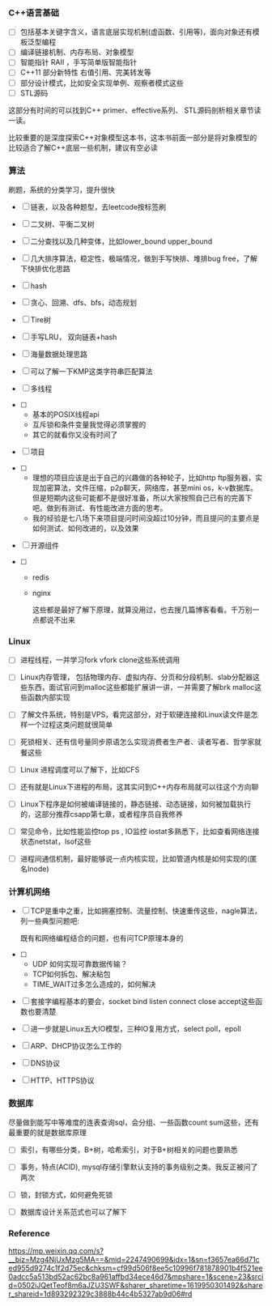 ### C++语言基础

- [ ] 包括基本关键字含义，语言底层实现机制(虚函数、引用等)，面向对象还有模板泛型编程
- [ ] 编译链接机制、内存布局、对象模型
- [ ] 智能指针 RAII ，手写简单版智能指针
- [ ] C++11 部分新特性 右值引用、完美转发等
- [ ] 部分设计模式，比如安全实现单例、观察者模式这些
- [ ] STL源码

这部分有时间的可以找到C++ primer、effective系列、 STL源码剖析相关章节读一读。

比较重要的是深度探索C++对象模型这本书，这本书前面一部分是将对象模型的比较适合了解C++底层一些机制，建议有空必读



### 算法

刷题，系统的分类学习，提升很快

- [ ] 链表，以及各种题型，去leetcode按标签刷

- [ ] 二叉树、平衡二叉树

- [ ] 二分查找以及几种变体，比如lower_bound upper_bound

- [ ] 几大排序算法，稳定性，极端情况，做到手写快排、堆排bug free，了解下快排优化思路

- [ ] hash

- [ ] 贪心、回溯、dfs、bfs，动态规划

- [ ] Tire树

- [ ] 手写LRU， 双向链表+hash

- [ ] 海量数据处理思路

- [ ] 可以了解一下KMP这类字符串匹配算法

- [ ] 多线程

- [ ] - 基本的POSIX线程api
  - 互斥锁和条件变量我觉得必须掌握的
  - 其它的就看你又没有时间了

- [ ] 项目

- [ ] - 理想的项目应该是出于自己的兴趣做的各种轮子，比如http ftp服务器，实现加密算法，文件压缩，p2p聊天，网络库，甚至mini os，k-v数据库。但是短期内这些可能都不是很好准备，所以大家按照自己已有的完善下吧。做到有测试、有性能改进方面的思考。
  - 我的经验是七八场下来项目提问时间没超过10分钟，而且提问的主要点是如何测试、如何改进的，以及效果

- [ ] 开源组件

- [ ] - redis

  - nginx

    这些都是最好了解下原理，就算没用过，也去搜几篇博客看看。千万别一点都说不出来

    

### Linux

- [ ] 进程线程，一并学习fork vfork clone这些系统调用

- [ ] Linux内存管理， 包括物理内存、虚拟内存、分页和分段机制、slab分配器这些东西，面试官问到malloc这些都能扩展讲一讲，一并需要了解brk malloc这些函数内部实现

- [ ] 了解文件系统，特别是VPS，看完这部分，对于软硬连接和Linux读文件是怎样一个过程这类问题就很简单

- [ ] 死锁相关、还有信号量同步原语怎么实现消费者生产者、读者写者、哲学家就餐这些

- [ ] Linux 进程调度可以了解下，比如CFS

- [ ] 还有就是Linux下进程的布局，这其实问到C++内存布局就可以往这个方向聊

- [ ] Linux下程序是如何被编译链接的，静态链接、动态链接，如何被加载执行的，这部分推荐csapp第七章，或者程序员自我修养

- [ ] 常见命令，比如性能监控top ps , IO监控 iostat多熟悉下，比如查看网络连接状态netstat，lsof这些

- [ ] 进程间通信机制，最好能够说一点内核实现，比如管道内核是如何实现的(匿名Inode)

  

### 计算机网络

- [ ] TCP是重中之重，比如拥塞控制、流量控制、快速重传这些，nagle算法，列一些典型问题吧:

  既有和网络编程结合的问题，也有问TCP原理本身的

- [ ] - UDP 如何实现可靠数据传输？
  - TCP如何拆包、解决粘包
  - TIME_WAIT过多怎么造成的，如何解决

- [ ] 套接字编程基本的要会，socket bind listen connect close accept这些函数也要清楚

- [ ] 进一步就是Linux五大IO模型，三种IO复用方式，select poll，epoll

- [ ] ARP、DHCP协议怎么工作的

- [ ] DNS协议

- [ ] HTTP、HTTPS协议



### 数据库

尽量做到能写中等难度的连表查询sql，会分组、一些函数count sum这些，还有最重要的就是数据库原理

- [ ] 索引，有哪些分类，B+树，哈希索引，对于B+树相关的问题也要熟悉
- [ ] 事务，特点(ACID), mysql存储引擎默认支持的事务级别之类。我反正被问了两次
- [ ] 锁，封锁方式，如何避免死锁
- [ ] 数据库设计关系范式也可以了解下



### Reference

https://mp.weixin.qq.com/s?__biz=Mzg4NjUxMzg5MA==&mid=2247490699&idx=1&sn=f3657ea66d71ced955d9274c1f2d75ec&chksm=cf99d506f8ee5c10996f781878901b4f521ee0adcc5a513bd52ac62bc8a961affbd34ece46d7&mpshare=1&scene=23&srcid=0502iJQetTeof8m6aJZU3SWF&sharer_sharetime=1619950301492&sharer_shareid=1d893292329c3888b44c4b5327ab9d06#rd
